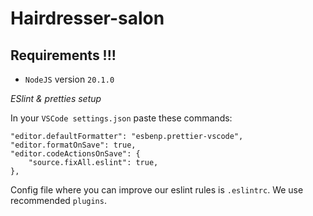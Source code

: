 # Hairdresser-salon

## Requirements !!!

- `NodeJS` version `20.1.0`

*ESlint & pretties setup*

In your `VSCode settings.json` paste these commands:

```
"editor.defaultFormatter": "esbenp.prettier-vscode",
"editor.formatOnSave": true,
"editor.codeActionsOnSave": {
    "source.fixAll.eslint": true,
},
```

Config file where you can improve our eslint rules is `.eslintrc`.
We use recommended `plugins`.
